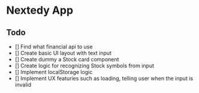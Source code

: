 # Nextedy App

## Todo

- [] Find what financial api to use
- [] Create basic UI layout with text input
- [] Create dummy a Stock card component
- [] Create logic for recognizing Stock symbols from input
- [] Implement localStorage logic
- [] Implement UX featuries such as loading, telling user when the input is invalid